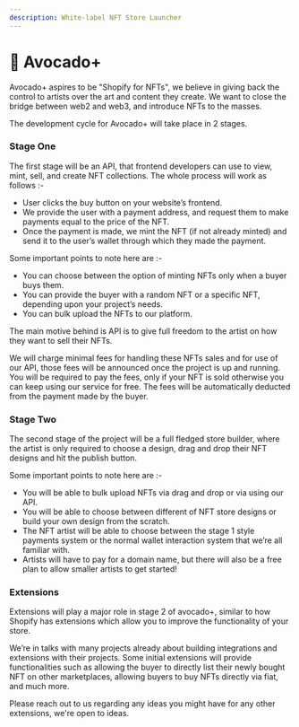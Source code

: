 ```yaml
---
description: White-label NFT Store Launcher
---
```


# 🥑 Avocado+

Avocado+ aspires to be "Shopify for NFTs", we believe in giving back the control to artists over the art and content they create. We want to close the bridge between web2 and web3, and introduce NFTs to the masses.

The development cycle for Avocado+ will take place in 2 stages.&#x20;

### Stage One

The first stage will be an API, that frontend developers can use to view, mint, sell, and create NFT collections. The whole process will work as follows :-

* User clicks the buy button on your website’s frontend.
* We provide the user with a payment address, and request them to make payments equal to the price of the NFT.
* Once the payment is made, we mint the NFT (if not already minted) and send it to the user’s wallet through which they made the payment.

Some important points to note here are :-

* You can choose between the option of minting NFTs only when a buyer buys them.
* You can provide the buyer with a random NFT or a specific NFT, depending upon your project’s needs.
* You can bulk upload the NFTs to our platform.

The main motive behind is API is to give full freedom to the artist on how they want to sell their NFTs.&#x20;

We will charge minimal fees for handling these NFTs sales and for use of our API, those fees will be announced once the project is up and running. You will be required to pay the fees, only if your NFT is sold otherwise you can keep using our service for free. The fees will be automatically deducted from the payment made by the buyer.

### Stage Two

The second stage of the project will be a full fledged store builder, where the artist is only required to choose a design, drag and drop their NFT designs and hit the publish button.

Some important points to note here are :-

* You will be able to bulk upload NFTs via drag and drop or via using our API.
* You will be able to choose between different of NFT store designs or build your own design from the scratch.
* The NFT artist will be able to choose between the stage 1 style payments system or the normal wallet interaction system that we’re all familiar with.
* Artists will have to pay for a domain name, but there will also be a free plan to allow smaller artists to get started!

### Extensions

Extensions will play a major role in stage 2 of avocado+, similar to how Shopify has extensions which allow you to improve the functionality of your store.

We’re in talks with many projects already about building integrations and extensions with their projects. Some initial extensions will provide functionalities such as allowing the buyer to directly list their newly bought NFT on other marketplaces, allowing buyers to buy NFTs directly via fiat, and much more.

Please reach out to us regarding any ideas you might have for any other extensions, we're open to ideas.

&#x20;


